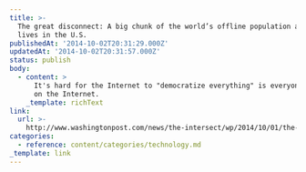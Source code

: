 ```yaml
---
title: >-
  The great disconnect: A big chunk of the world’s offline population actually
  lives in the U.S.
publishedAt: '2014-10-02T20:31:29.000Z'
updatedAt: '2014-10-02T20:31:57.000Z'
status: publish
body:
  - content: >
      It's hard for the Internet to "democratize everything" is everyone isn't
      on the Internet.
    _template: richText
link:
  url: >-
    http://www.washingtonpost.com/news/the-intersect/wp/2014/10/01/the-great-disconnect-a-big-chunk-of-the-worlds-offline-population-actually-lives-in-the-u-s/
categories:
  - reference: content/categories/technology.md
_template: link
---
```



